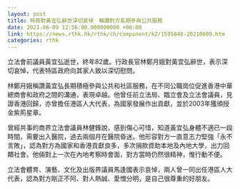 ```yaml
---
layout: post
title: 特首對黃宜弘辭世深切哀悼　稱讚對方長期參與公共服務
date: 2021-06-09 12:56:00.000000000 +08:00
link: https://news.rthk.hk/rthk/ch/component/k2/1595040-20210609.htm
categories: rthk
---
```


立法會前議員黃宜弘逝世，終年82歲。行政長官林鄭月娥對黃宜弘辭世，表示深切哀悼，代表特區政府向其家人致以深切慰問。
   
林鄭月娥稱讚黃宜弘長期積極參與公共和社區服務，在不同公職崗位促進香港中華總商會和政府之間的溝通，表現卓越。他曾任前立法局、臨立會及立法會議員，見證香港回歸，亦曾擔任港區人大代表，為國家發展作出貢獻，並於2003年獲頒授金紫荊星章。

曾經共事的商界立法會議員林健鋒說，感到傷心可惜，知道黃宜弘身體不適已一段時間，需要出入醫院，過去兩個月在醫院昏迷。他形容對方一直意志力堅強「永不言敗」，認為對方為國家和香港貢獻良多，多次捐款資助本地及內地大學，出力回饋社會。他倆對上一次在內地考察時會面，對方當時仍然很精神，惟行動不便。

立法會體育、演藝、文化及出版界議員馬逢國表示哀悼，兩人曾一同出任港區人大代表，認為對方剛正不阿、對人熱誠、愛憎分明，是自己很尊重的好朋友。
